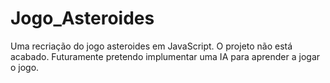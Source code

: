 # Jogo_Asteroides
Uma recriação do jogo asteroides em JavaScript.
O projeto não está acabado.
Futuramente pretendo implumentar uma IA para aprender a jogar o jogo.
